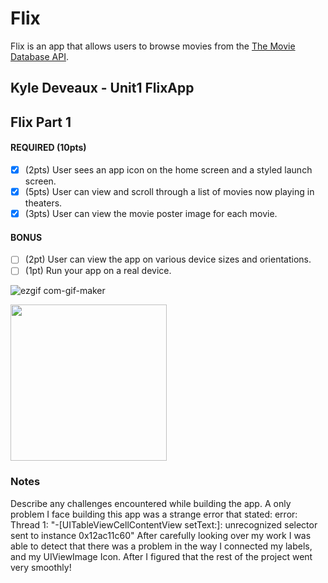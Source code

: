 # Flix

Flix is an app that allows users to browse movies from the [The Movie Database API](http://docs.themoviedb.apiary.io/#).


Kyle Deveaux - Unit1 FlixApp
---

## Flix Part 1

#### REQUIRED (10pts)
- [x] (2pts) User sees an app icon on the home screen and a styled launch screen.
- [x] (5pts) User can view and scroll through a list of movies now playing in theaters.
- [x] (3pts) User can view the movie poster image for each movie.

#### BONUS
- [ ] (2pt) User can view the app on various device sizes and orientations.
- [ ] (1pt) Run your app on a real device.

![ezgif com-gif-maker](https://user-images.githubusercontent.com/81199017/188769862-673b00ad-15d1-4fbc-ba04-2d727e57725e.gif)


<img src="YOUR_GIF_URL_HERE" width=250><br>

### Notes
Describe any challenges encountered while building the app.
A only problem I face building this app was a strange error that stated:
error: Thread 1: "-[UITableViewCellContentView setText:]: unrecognized selector sent to instance 0x12ac11c60"
After carefully looking over my work I was able to detect that there was a problem in the way I connected my labels, and my UIViewImage Icon. After I figured that the rest of the project went very smoothly!
